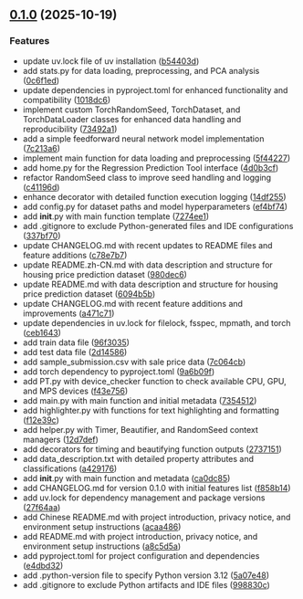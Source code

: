 <!-- insertion marker -->
<a name="0.1.0"></a>

## [0.1.0](https://github.com///compare/998830ce45a9120223b383305af1ed4d64ad1623...0.1.0) (2025-10-19)

### Features

- update uv.lock file of uv installation ([b54403d](https://github.com///commit/b54403d6dfb64ba7b57de7a98cdf1e5f2fa45f7b))
- add stats.py for data loading, preprocessing, and PCA analysis ([0c6f1ed](https://github.com///commit/0c6f1edce91c366fffb48daf029285d5792b32dd))
- update dependencies in pyproject.toml for enhanced functionality and compatibility ([1018dc6](https://github.com///commit/1018dc6e9249d2fecaa8ad395a41a8b0715fbdd7))
- implement custom TorchRandomSeed, TorchDataset, and TorchDataLoader classes for enhanced data handling and reproducibility ([73492a1](https://github.com///commit/73492a1a00c2ffcd2606aa68583ae752b4c33137))
- add a simple feedforward neural network model implementation ([7c213a6](https://github.com///commit/7c213a651ff0960aa0440b9c4ea3acbd9cf73d47))
- implement main function for data loading and preprocessing ([5f44227](https://github.com///commit/5f44227adbe75b7b0c3e13b8d669f82fbc8b9bd4))
- add home.py for the Regression Prediction Tool interface ([4d0b3cf](https://github.com///commit/4d0b3cf582d58a8d4f6cdc792c3e77f6d6ae24aa))
- refactor RandomSeed class to improve seed handling and logging ([c41196d](https://github.com///commit/c41196dccde48163fa27f4f4b518128329661b07))
- enhance decorator with detailed function execution logging ([14df255](https://github.com///commit/14df255f21a48f8efc4a84e4c105f83bb58c87f3))
- add config.py for dataset paths and model hyperparameters ([ef4bf74](https://github.com///commit/ef4bf74bc12931851a0f660a33880fb4a63170ac))
- add __init__.py with main function template ([7274ee1](https://github.com///commit/7274ee1883ce44c602be28c8a96950001d48da33))
- add .gitignore to exclude Python-generated files and IDE configurations ([337bf70](https://github.com///commit/337bf7068ae1f465ab5e4cfc40bff90add6844a7))
- update CHANGELOG.md with recent updates to README files and feature additions ([c78e7b7](https://github.com///commit/c78e7b75508975932331a41edb97958a36bff761))
- update README.zh-CN.md with data description and structure for housing price prediction dataset ([980dec6](https://github.com///commit/980dec6474e9a3944661abf10b0bf5bc3bf905d6))
- update README.md with data description and structure for housing price prediction dataset ([6094b5b](https://github.com///commit/6094b5badefd517fd2a47bda195e88dd80661108))
- update CHANGELOG.md with recent feature additions and improvements ([a471c71](https://github.com///commit/a471c71447d1dc877f6e82f50e940815404d7686))
- update dependencies in uv.lock for filelock, fsspec, mpmath, and torch ([ceb1643](https://github.com///commit/ceb16434e3a93c1f6528102f9f03bbedcfffbd6d))
- add train data file ([96f3035](https://github.com///commit/96f30357648f69a7ed3e1b78dfb1903b7d288753))
- add test data file ([2d14586](https://github.com///commit/2d14586882248a3142785a46b9cd53d0399b3888))
- add sample_submission.csv with sale price data ([7c064cb](https://github.com///commit/7c064cbbbf15693a1c2ee88f77a2d7343f214deb))
- add torch dependency to pyproject.toml ([9a6b09f](https://github.com///commit/9a6b09f77b77283fcd5421bf389ea223bc724af5))
- add PT.py with device_checker function to check available CPU, GPU, and MPS devices ([f43e756](https://github.com///commit/f43e7564615c131d747ba9ca663ef2c805467540))
- add main.py with main function and initial metadata ([7354512](https://github.com///commit/7354512e667d1099e5c60c1c5df4b0ecac55261a))
- add highlighter.py with functions for text highlighting and formatting ([f12e39c](https://github.com///commit/f12e39c77033ad7de2794583a967c85336f648b7))
- add helper.py with Timer, Beautifier, and RandomSeed context managers ([12d7def](https://github.com///commit/12d7defee820a8993576670803e4d3b2ca896b07))
- add decorators for timing and beautifying function outputs ([2737151](https://github.com///commit/27371511fb1c185a946408440ef4ebfcf1fd2266))
- add data_description.txt with detailed property attributes and classifications ([a429176](https://github.com///commit/a429176e0103af29c851888a145d56c68eff1c27))
- add __init__.py with main function and metadata ([ca0dc85](https://github.com///commit/ca0dc85e34f682010587626208b1be2a489694c7))
- add CHANGELOG.md for version 0.1.0 with initial features list ([f858b14](https://github.com///commit/f858b148aa7a955b422c8888c98c52b491572369))
- add uv.lock for dependency management and package versions ([27f64aa](https://github.com///commit/27f64aa1909d4d8270bb03065bc1451c4b857125))
- add Chinese README.md with project introduction, privacy notice, and environment setup instructions ([acaa486](https://github.com///commit/acaa48688def487846833f3742bce6a966325e6a))
- add README.md with project introduction, privacy notice, and environment setup instructions ([a8c5d5a](https://github.com///commit/a8c5d5a9ac9881e5ab4f603b10dc64629055fbb4))
- add pyproject.toml for project configuration and dependencies ([e4dbd32](https://github.com///commit/e4dbd3231fc8ae04a177e5b1a6b54dfa6645cec3))
- add .python-version file to specify Python version 3.12 ([5a07e48](https://github.com///commit/5a07e48899f0397f073d4b681a6b4577f0d1cdd1))
- add .gitignore to exclude Python artifacts and IDE files ([998830c](https://github.com///commit/998830ce45a9120223b383305af1ed4d64ad1623))

